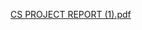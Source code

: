 [CS PROJECT REPORT (1).pdf](https://github.com/user-attachments/files/22689253/CS.PROJECT.REPORT.1.pdf)
